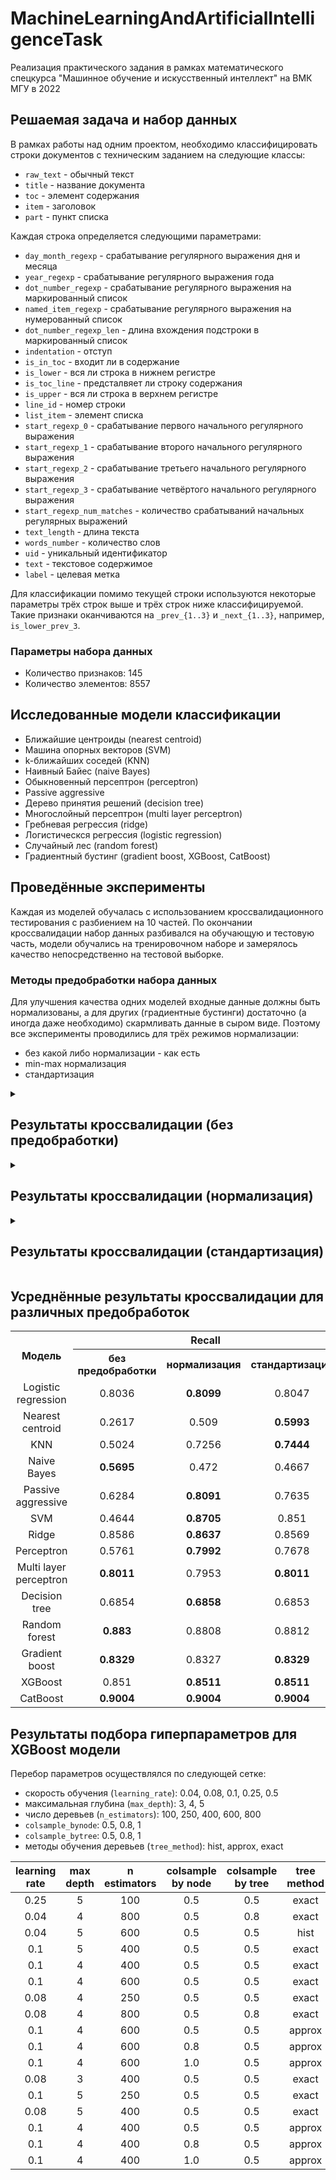# MachineLearningAndArtificialIntelligenceTask
Реализация практического задания в рамках математического спецкурса "Машинное обучение и искусственный интеллект" на ВМК МГУ в 2022

## Решаемая задача и набор данных
В рамках работы над одним проектом, необходимо классифицировать строки документов с техническим заданием на следующие классы:

* `raw_text` - обычный текст
* `title` - название документа
* `toc` - элемент содержания
* `item` - заголовок
* `part` - пункт списка

Каждая строка определяется следующими параметрами:

* `day_month_regexp` - срабатывание регулярного выражения дня и месяца
* `year_regexp` - срабатывание регулярного выражения года
* `dot_number_regexp` - срабатывание регулярного выражения на маркированный список
* `named_item_regexp` - срабатывание регулярного выражения на нумерованный список
* `dot_number_regexp_len` - длина вхождения подстроки в маркированный список
* `indentation` - отступ
* `is_in_toc` - входит ли в содержание
* `is_lower` - вся ли строка в нижнем регистре
* `is_toc_line` - предсталвяет ли строку содержания
* `is_upper` - вся ли строка в верхнем регистре
* `line_id` - номер строки
* `list_item` - элемент списка
* `start_regexp_0` - срабатывание первого начального регулярного выражения
* `start_regexp_1` - срабатывание второго начального регулярного выражения
* `start_regexp_2` - срабатывание третьего начального регулярного выражения
* `start_regexp_3` - срабатывание четвёртого начального регулярного выражения
* `start_regexp_num_matches` - количество срабатываний начальных регулярных выражений
* `text_length` - длина текста
* `words_number` - количество слов
* `uid` - уникальный идентификатор
* `text` - текстовое содержимое
* `label` - целевая метка

Для классификации помимо текущей строки используются некоторые параметры трёх строк выше и трёх строк ниже классифицируемой. Такие признаки оканчиваются на `_prev_{1..3}` и `_next_{1..3}`, например, `is_lower_prev_3`.

### Параметры набора данных

* Количество признаков: 145
* Количество элементов: 8557

## Исследованные модели классификации

* Ближайшие центроиды (nearest centroid)
* Машина опорных векторов (SVM)
* k-ближайших соседей (KNN)
* Наивный Байес (naive Bayes)
* Обыкновенный персептрон (perceptron)
* Passive aggressive
* Дерево принятия решений (decision tree)
* Многослойный персептрон (multi layer perceptron)
* Гребневая регрессия (ridge)
* Логистическся регрессия (logistic regression)
* Случайный лес (random forest)
* Градиентный бустинг (gradient boost, XGBoost, CatBoost)

## Проведённые эксперименты

Каждая из моделей обучалась с использованием кроссвалидационного тестирования с разбиением на 10 частей. По окончании кроссвалидации набор данных разбивался на обучающую и тестовую часть, модели обучались на тренировочном наборе и замерялось качество непосредственно на тестовой выборке.

### Методы предобработки набора данных
Для улучшения качества одних моделей входные данные должны быть нормализованы, а для других (градиентные бустинги) достаточно (а иногда даже необходимо) скармливать данные в сыром виде. Поэтому все эксперименты проводились для трёх режимов нормализации:

* без какой либо нормализации - как есть
* min-max нормализация
* стандартизация

<details>
    <summary><h2>Результаты кроссвалидации (без предобработки)</h2></summary>

### Logistic regression
| Разбиение  | в среднем |     1 / 10 |     2 / 10 |     3 / 10 |     4 / 10 |     5 / 10 |     6 / 10 |     7 / 10 |     8 / 10 |     9 / 10 |    10 / 10 |
|       :-:  |       :-: |        :-: |        :-: |        :-: |        :-: |        :-: |        :-: |        :-: |        :-: |        :-: |        :-: |
| Recall     |    0.8036 |     0.8316 |     0.7318 |     0.8252 |     0.8726 |     0.7960 |     0.6105 |     0.8804 |     0.8557 |     0.8215 |     0.8105 |
| Precision  |    0.8065 |     0.6848 |     0.8656 |     0.8980 |     0.8825 |     0.8094 |     0.6929 |     0.8031 |     0.7417 |     0.8435 |     0.8433 |
| f1         |    0.7847 |     0.7072 |     0.7507 |     0.8286 |     0.8742 |     0.7987 |     0.6324 |     0.8294 |     0.7783 |     0.8261 |     0.8211 |
| Accuracy   |    0.8818 |     0.7967 |     0.8575 |     0.9299 |     0.9077 |     0.8902 |     0.9848 |     0.8737 |     0.8632 |     0.8596 |     0.8550 |

### Nearest centroid
| Разбиение  | в среднем |     1 / 10 |     2 / 10 |     3 / 10 |     4 / 10 |     5 / 10 |     6 / 10 |     7 / 10 |     8 / 10 |     9 / 10 |    10 / 10 |
|       :-:  |       :-: |        :-: |        :-: |        :-: |        :-: |        :-: |        :-: |        :-: |        :-: |        :-: |        :-: |
| Recall     |    0.2617 |     0.4036 |     0.1838 |     0.2611 |     0.2483 |     0.1107 |     0.0000 |     0.3377 |     0.4108 |     0.3679 |     0.2927 |
| Precision  |    0.3527 |     0.4168 |     0.3112 |     0.5353 |     0.5000 |     0.1577 |     0.0000 |     0.4024 |     0.4085 |     0.3857 |     0.4089 |
| f1         |    0.2294 |     0.4014 |     0.1314 |     0.2767 |     0.2543 |     0.1290 |     0.0000 |     0.2605 |     0.3027 |     0.2533 |     0.2845 |
| Accuracy   |    0.2788 |     0.6893 |     0.1589 |     0.2336 |     0.2921 |     0.2079 |     0.0000 |     0.2772 |     0.3041 |     0.3111 |     0.3135 |

### KNN
| Разбиение  | в среднем |     1 / 10 |     2 / 10 |     3 / 10 |     4 / 10 |     5 / 10 |     6 / 10 |     7 / 10 |     8 / 10 |     9 / 10 |    10 / 10 |
|       :-:  |       :-: |        :-: |        :-: |        :-: |        :-: |        :-: |        :-: |        :-: |        :-: |        :-: |        :-: |
| Recall     |    0.5024 |     0.5907 |     0.4079 |     0.5604 |     0.5361 |     0.3747 |     0.4846 |     0.5238 |     0.4610 |     0.5233 |     0.5613 |
| Precision  |    0.4545 |     0.3652 |     0.3720 |     0.4780 |     0.4807 |     0.3395 |     0.4923 |     0.5014 |     0.4358 |     0.5316 |     0.5487 |
| f1         |    0.4533 |     0.4118 |     0.3852 |     0.4931 |     0.4940 |     0.3442 |     0.4880 |     0.4878 |     0.4097 |     0.4812 |     0.5377 |
| Accuracy   |    0.5801 |     0.5596 |     0.5724 |     0.4650 |     0.5082 |     0.7407 |     0.9311 |     0.4947 |     0.4807 |     0.4901 |     0.5591 |

### Naive Bayes
| Разбиение  | в среднем |     1 / 10 |     2 / 10 |     3 / 10 |     4 / 10 |     5 / 10 |     6 / 10 |     7 / 10 |     8 / 10 |     9 / 10 |    10 / 10 |
|       :-:  |       :-: |        :-: |        :-: |        :-: |        :-: |        :-: |        :-: |        :-: |        :-: |        :-: |        :-: |
| Recall     |    0.5695 |     0.7818 |     0.5838 |     0.6286 |     0.6781 |     0.3830 |     0.2296 |     0.6465 |     0.5510 |     0.6772 |     0.5349 |
| Precision  |    0.5977 |     0.7686 |     0.4877 |     0.7708 |     0.7439 |     0.4022 |     0.1581 |     0.6810 |     0.6088 |     0.7222 |     0.6333 |
| f1         |    0.5253 |     0.7692 |     0.4987 |     0.5974 |     0.6543 |     0.3478 |     0.0991 |     0.5810 |     0.5132 |     0.6619 |     0.5304 |
| Accuracy   |    0.5894 |     0.8026 |     0.6600 |     0.6297 |     0.6834 |     0.5970 |     0.1542 |     0.6211 |     0.5485 |     0.6468 |     0.5509 |

### Passive aggressive
| Разбиение  | в среднем |     1 / 10 |     2 / 10 |     3 / 10 |     4 / 10 |     5 / 10 |     6 / 10 |     7 / 10 |     8 / 10 |     9 / 10 |    10 / 10 |
|       :-:  |       :-: |        :-: |        :-: |        :-: |        :-: |        :-: |        :-: |        :-: |        :-: |        :-: |        :-: |
| Recall     |    0.6284 |     0.5617 |     0.4733 |     0.6209 |     0.7240 |     0.3647 |     0.7494 |     0.7400 |     0.6289 |     0.6375 |     0.7840 |
| Precision  |    0.5668 |     0.4208 |     0.5971 |     0.5967 |     0.6246 |     0.3216 |     0.4383 |     0.7245 |     0.6455 |     0.6375 |     0.6616 |
| f1         |    0.5423 |     0.4525 |     0.4910 |     0.4855 |     0.6214 |     0.2101 |     0.5227 |     0.7208 |     0.6152 |     0.6210 |     0.6831 |
| Accuracy   |    0.6855 |     0.6811 |     0.7150 |     0.5339 |     0.7196 |     0.3902 |     0.9790 |     0.7532 |     0.6409 |     0.7357 |     0.7064 |

### SVM
| Разбиение  | в среднем |     1 / 10 |     2 / 10 |     3 / 10 |     4 / 10 |     5 / 10 |     6 / 10 |     7 / 10 |     8 / 10 |     9 / 10 |    10 / 10 |
|       :-:  |       :-: |        :-: |        :-: |        :-: |        :-: |        :-: |        :-: |        :-: |        :-: |        :-: |        :-: |
| Recall     |    0.4644 |     0.2718 |     0.4593 |     0.2158 |     0.5123 |     0.7829 |     0.2418 |     0.4918 |     0.5742 |     0.4420 |     0.6520 |
| Precision  |    0.3018 |     0.2505 |     0.3438 |     0.1595 |     0.3137 |     0.5611 |     0.2491 |     0.2477 |     0.3474 |     0.2246 |     0.3205 |
| f1         |    0.2953 |     0.1929 |     0.3685 |     0.1556 |     0.3180 |     0.5654 |     0.2454 |     0.2325 |     0.3416 |     0.2029 |     0.3305 |
| Accuracy   |    0.5012 |     0.4428 |     0.6098 |     0.3107 |     0.4077 |     0.7465 |     0.9638 |     0.3778 |     0.4398 |     0.3029 |     0.4105 |

### Ridge
| Разбиение  | в среднем |     1 / 10 |     2 / 10 |     3 / 10 |     4 / 10 |     5 / 10 |     6 / 10 |     7 / 10 |     8 / 10 |     9 / 10 |    10 / 10 |
|       :-:  |       :-: |        :-: |        :-: |        :-: |        :-: |        :-: |        :-: |        :-: |        :-: |        :-: |        :-: |
| Recall     |    0.8586 |     0.8843 |     0.8494 |     0.8429 |     0.8500 |     0.9152 |     0.8520 |     0.8733 |     0.8378 |     0.8316 |     0.8498 |
| Precision  |    0.7492 |     0.6342 |     0.6987 |     0.9263 |     0.8017 |     0.6988 |     0.7500 |     0.7550 |     0.6750 |     0.7789 |     0.7731 |
| f1         |    0.7726 |     0.7096 |     0.7541 |     0.8725 |     0.8162 |     0.7318 |     0.7409 |     0.7795 |     0.7213 |     0.7989 |     0.8010 |
| Accuracy   |    0.8714 |     0.8259 |     0.8493 |     0.9042 |     0.8902 |     0.8902 |     0.9778 |     0.8374 |     0.8444 |     0.8468 |     0.8480 |

### Perceptron
| Разбиение  | в среднем |     1 / 10 |     2 / 10 |     3 / 10 |     4 / 10 |     5 / 10 |     6 / 10 |     7 / 10 |     8 / 10 |     9 / 10 |    10 / 10 |
|       :-:  |       :-: |        :-: |        :-: |        :-: |        :-: |        :-: |        :-: |        :-: |        :-: |        :-: |        :-: |
| Recall     |    0.5761 |     0.5348 |     0.3267 |     0.4637 |     0.4907 |     0.6961 |     0.6850 |     0.5773 |     0.7079 |     0.6698 |     0.6086 |
| Precision  |    0.5209 |     0.3692 |     0.3286 |     0.3392 |     0.5409 |     0.6358 |     0.8062 |     0.6128 |     0.4183 |     0.5704 |     0.5879 |
| f1         |    0.4833 |     0.3636 |     0.2369 |     0.3622 |     0.5031 |     0.6571 |     0.6114 |     0.5826 |     0.4129 |     0.5187 |     0.5843 |
| Accuracy   |    0.6314 |     0.6986 |     0.4136 |     0.5035 |     0.6600 |     0.7255 |     0.8423 |     0.6117 |     0.5696 |     0.6304 |     0.6585 |

### Multi layer perceptron
| Разбиение  | в среднем |     1 / 10 |     2 / 10 |     3 / 10 |     4 / 10 |     5 / 10 |     6 / 10 |     7 / 10 |     8 / 10 |     9 / 10 |    10 / 10 |
|       :-:  |       :-: |        :-: |        :-: |        :-: |        :-: |        :-: |        :-: |        :-: |        :-: |        :-: |        :-: |
| Recall     |    0.8011 |     0.8655 |     0.7608 |     0.8695 |     0.8142 |     0.7690 |     0.6994 |     0.8812 |     0.7854 |     0.7884 |     0.7777 |
| Precision  |    0.7848 |     0.6785 |     0.8582 |     0.8271 |     0.8309 |     0.7418 |     0.6953 |     0.8481 |     0.7304 |     0.8669 |     0.7708 |
| f1         |    0.7782 |     0.7385 |     0.7754 |     0.8252 |     0.8191 |     0.7537 |     0.6960 |     0.8593 |     0.7442 |     0.8113 |     0.7591 |
| Accuracy   |    0.8642 |     0.8329 |     0.8528 |     0.8563 |     0.8820 |     0.8493 |     0.9942 |     0.8795 |     0.8281 |     0.8842 |     0.7825 |

### Decision tree
| Разбиение  | в среднем |     1 / 10 |     2 / 10 |     3 / 10 |     4 / 10 |     5 / 10 |     6 / 10 |     7 / 10 |     8 / 10 |     9 / 10 |    10 / 10 |
|       :-:  |       :-: |        :-: |        :-: |        :-: |        :-: |        :-: |        :-: |        :-: |        :-: |        :-: |        :-: |
| Recall     |    0.6854 |     0.8057 |     0.4701 |     0.7559 |     0.7747 |     0.4614 |     0.4834 |     0.8321 |     0.7394 |     0.7724 |     0.7592 |
| Precision  |    0.7130 |     0.7438 |     0.6307 |     0.8575 |     0.8703 |     0.4381 |     0.5103 |     0.7972 |     0.6595 |     0.8520 |     0.7705 |
| f1         |    0.6843 |     0.7505 |     0.4830 |     0.7992 |     0.8132 |     0.4474 |     0.4920 |     0.8095 |     0.6842 |     0.8009 |     0.7633 |
| Accuracy   |    0.8362 |     0.8037 |     0.6811 |     0.8703 |     0.8692 |     0.8843 |     0.9778 |     0.8491 |     0.7778 |     0.8491 |     0.8000 |

### Random forest
| Разбиение  | в среднем |     1 / 10 |     2 / 10 |     3 / 10 |     4 / 10 |     5 / 10 |     6 / 10 |     7 / 10 |     8 / 10 |     9 / 10 |    10 / 10 |
|       :-:  |       :-: |        :-: |        :-: |        :-: |        :-: |        :-: |        :-: |        :-: |        :-: |        :-: |        :-: |
| Recall     |    0.8830 |     0.8454 |     0.8585 |     0.9595 |     0.9472 |     0.6935 |     0.9992 |     0.9081 |     0.9225 |     0.8507 |     0.8451 |
| Precision  |    0.8067 |     0.5745 |     0.8884 |     0.9500 |     0.8840 |     0.5764 |     0.9454 |     0.8371 |     0.7261 |     0.8948 |     0.7898 |
| f1         |    0.8250 |     0.6191 |     0.8664 |     0.9544 |     0.9094 |     0.6093 |     0.9710 |     0.8646 |     0.7792 |     0.8639 |     0.8123 |
| Accuracy   |    0.9018 |     0.8002 |     0.8820 |     0.9650 |     0.9322 |     0.9100 |     0.9977 |     0.8959 |     0.8830 |     0.8982 |     0.8538 |

### Gradient boost
| Разбиение  | в среднем |     1 / 10 |     2 / 10 |     3 / 10 |     4 / 10 |     5 / 10 |     6 / 10 |     7 / 10 |     8 / 10 |     9 / 10 |    10 / 10 |
|       :-:  |       :-: |        :-: |        :-: |        :-: |        :-: |        :-: |        :-: |        :-: |        :-: |        :-: |        :-: |
| Recall     |    0.8329 |     0.8966 |     0.5546 |     0.9365 |     0.9078 |     0.7017 |     0.7494 |     0.9247 |     0.8797 |     0.8897 |     0.8885 |
| Precision  |    0.7921 |     0.8046 |     0.6795 |     0.9146 |     0.9085 |     0.5733 |     0.7079 |     0.8488 |     0.7453 |     0.9142 |     0.8243 |
| f1         |    0.7967 |     0.8378 |     0.5498 |     0.9227 |     0.9058 |     0.6071 |     0.7276 |     0.8787 |     0.7891 |     0.8981 |     0.8504 |
| Accuracy   |    0.9051 |     0.8680 |     0.8201 |     0.9544 |     0.9276 |     0.9112 |     0.9930 |     0.9099 |     0.8655 |     0.9170 |     0.8842 |

### XGBoost
| Разбиение  | в среднем |     1 / 10 |     2 / 10 |     3 / 10 |     4 / 10 |     5 / 10 |     6 / 10 |     7 / 10 |     8 / 10 |     9 / 10 |    10 / 10 |
|       :-:  |       :-: |        :-: |        :-: |        :-: |        :-: |        :-: |        :-: |        :-: |        :-: |        :-: |        :-: |
| Recall     |    0.8510 |     0.8860 |     0.5871 |     0.8953 |     0.9227 |     0.6929 |     0.9622 |     0.9202 |     0.9033 |     0.8866 |     0.8535 |
| Precision  |    0.8242 |     0.7796 |     0.7159 |     0.9084 |     0.9425 |     0.5772 |     0.9450 |     0.8560 |     0.7561 |     0.9182 |     0.8428 |
| f1         |    0.8248 |     0.8233 |     0.6010 |     0.9003 |     0.9313 |     0.6096 |     0.9534 |     0.8800 |     0.8033 |     0.8990 |     0.8469 |
| Accuracy   |    0.9119 |     0.8692 |     0.8657 |     0.9439 |     0.9276 |     0.9112 |     0.9965 |     0.9123 |     0.8678 |     0.9427 |     0.8819 |

### CatBoost
| Разбиение  | в среднем |     1 / 10 |     2 / 10 |     3 / 10 |     4 / 10 |     5 / 10 |     6 / 10 |     7 / 10 |     8 / 10 |     9 / 10 |    10 / 10 |
|       :-:  |       :-: |        :-: |        :-: |        :-: |        :-: |        :-: |        :-: |        :-: |        :-: |        :-: |        :-: |
| Recall     |    0.9004 |     0.9225 |     0.7452 |     0.9247 |     0.9302 |     0.9496 |     0.9622 |     0.9249 |     0.9245 |     0.8747 |     0.8457 |
| Precision  |    0.8630 |     0.7939 |     0.8815 |     0.9147 |     0.9369 |     0.7661 |     0.9450 |     0.8560 |     0.7866 |     0.9354 |     0.8141 |
| f1         |    0.8680 |     0.8456 |     0.7778 |     0.9182 |     0.9327 |     0.8127 |     0.9534 |     0.8814 |     0.8329 |     0.8970 |     0.8282 |
| Accuracy   |    0.9139 |     0.8855 |     0.8633 |     0.9498 |     0.9334 |     0.9136 |     0.9965 |     0.9088 |     0.8901 |     0.9298 |     0.8678 |

</details>


<details>
    <summary><h2>Результаты кроссвалидации (нормализация)</h2></summary>

### Logistic regression
| Разбиение  | в среднем |     1 / 10 |     2 / 10 |     3 / 10 |     4 / 10 |     5 / 10 |     6 / 10 |     7 / 10 |     8 / 10 |     9 / 10 |    10 / 10 |
|       :-:  |       :-: |        :-: |        :-: |        :-: |        :-: |        :-: |        :-: |        :-: |        :-: |        :-: |        :-: |
| Recall     |    0.8099 |     0.9174 |     0.6571 |     0.8089 |     0.8837 |     0.7940 |     0.6164 |     0.8994 |     0.8464 |     0.8525 |     0.8228 |
| Precision  |    0.7600 |     0.6576 |     0.6064 |     0.9146 |     0.8699 |     0.7296 |     0.6026 |     0.8137 |     0.7518 |     0.8873 |     0.7664 |
| f1         |    0.7647 |     0.7148 |     0.6249 |     0.8357 |     0.8741 |     0.7500 |     0.5751 |     0.8408 |     0.7787 |     0.8646 |     0.7884 |
| Accuracy   |    0.8883 |     0.8668 |     0.8341 |     0.9194 |     0.9054 |     0.8914 |     0.9836 |     0.8854 |     0.8643 |     0.8936 |     0.8386 |

### Nearest centroid
| Разбиение  | в среднем |     1 / 10 |     2 / 10 |     3 / 10 |     4 / 10 |     5 / 10 |     6 / 10 |     7 / 10 |     8 / 10 |     9 / 10 |    10 / 10 |
|       :-:  |       :-: |        :-: |        :-: |        :-: |        :-: |        :-: |        :-: |        :-: |        :-: |        :-: |        :-: |
| Recall     |    0.5090 |     0.4742 |     0.4796 |     0.4970 |     0.5212 |     0.4033 |     0.4620 |     0.5890 |     0.4803 |     0.5603 |     0.6234 |
| Precision  |    0.5279 |     0.3193 |     0.5433 |     0.5910 |     0.7007 |     0.3591 |     0.2272 |     0.6610 |     0.5508 |     0.6564 |     0.6704 |
| f1         |    0.4700 |     0.2829 |     0.4689 |     0.4980 |     0.5343 |     0.3751 |     0.2860 |     0.5988 |     0.4771 |     0.5601 |     0.6186 |
| Accuracy   |    0.6571 |     0.6157 |     0.6928 |     0.6484 |     0.6414 |     0.7523 |     0.7371 |     0.6515 |     0.5544 |     0.6480 |     0.6292 |

### KNN
| Разбиение  | в среднем |     1 / 10 |     2 / 10 |     3 / 10 |     4 / 10 |     5 / 10 |     6 / 10 |     7 / 10 |     8 / 10 |     9 / 10 |    10 / 10 |
|       :-:  |       :-: |        :-: |        :-: |        :-: |        :-: |        :-: |        :-: |        :-: |        :-: |        :-: |        :-: |
| Recall     |    0.7256 |     0.5945 |     0.6370 |     0.8521 |     0.8063 |     0.8035 |     0.4616 |     0.8288 |     0.7667 |     0.7760 |     0.7293 |
| Precision  |    0.6351 |     0.4627 |     0.4996 |     0.8481 |     0.8122 |     0.6948 |     0.4830 |     0.6627 |     0.5757 |     0.6786 |     0.6340 |
| f1         |    0.6514 |     0.4927 |     0.5449 |     0.8455 |     0.8059 |     0.7210 |     0.4356 |     0.6952 |     0.6106 |     0.7130 |     0.6498 |
| Accuracy   |    0.8257 |     0.7500 |     0.8072 |     0.8680 |     0.8879 |     0.8703 |     0.9685 |     0.7883 |     0.7743 |     0.7813 |     0.7614 |

### Naive Bayes
| Разбиение  | в среднем |     1 / 10 |     2 / 10 |     3 / 10 |     4 / 10 |     5 / 10 |     6 / 10 |     7 / 10 |     8 / 10 |     9 / 10 |    10 / 10 |
|       :-:  |       :-: |        :-: |        :-: |        :-: |        :-: |        :-: |        :-: |        :-: |        :-: |        :-: |        :-: |
| Recall     |    0.4720 |     0.6667 |     0.4906 |     0.4149 |     0.5855 |     0.3859 |     0.2096 |     0.3938 |     0.4904 |     0.6349 |     0.4477 |
| Precision  |    0.5140 |     0.6307 |     0.3945 |     0.6914 |     0.6787 |     0.3489 |     0.0706 |     0.6145 |     0.5544 |     0.5720 |     0.5847 |
| f1         |    0.3909 |     0.5021 |     0.3221 |     0.4546 |     0.5231 |     0.2442 |     0.0265 |     0.4585 |     0.4324 |     0.4725 |     0.4728 |
| Accuracy   |    0.4135 |     0.3189 |     0.3271 |     0.4848 |     0.5654 |     0.4591 |     0.0292 |     0.5357 |     0.4655 |     0.4491 |     0.5006 |

### Passive aggressive
| Разбиение  | в среднем |     1 / 10 |     2 / 10 |     3 / 10 |     4 / 10 |     5 / 10 |     6 / 10 |     7 / 10 |     8 / 10 |     9 / 10 |    10 / 10 |
|       :-:  |       :-: |        :-: |        :-: |        :-: |        :-: |        :-: |        :-: |        :-: |        :-: |        :-: |        :-: |
| Recall     |    0.8091 |     0.8197 |     0.8519 |     0.7782 |     0.8454 |     0.8847 |     0.6050 |     0.8966 |     0.7559 |     0.8584 |     0.7953 |
| Precision  |    0.7897 |     0.6448 |     0.8607 |     0.9234 |     0.8853 |     0.8024 |     0.6893 |     0.7854 |     0.6653 |     0.8795 |     0.7608 |
| f1         |    0.7791 |     0.6787 |     0.8486 |     0.8138 |     0.8615 |     0.8330 |     0.6255 |     0.8148 |     0.6798 |     0.8605 |     0.7746 |
| Accuracy   |    0.8565 |     0.7780 |     0.8586 |     0.8843 |     0.8703 |     0.9077 |     0.9708 |     0.8702 |     0.7579 |     0.8725 |     0.7942 |

### SVM
| Разбиение  | в среднем |     1 / 10 |     2 / 10 |     3 / 10 |     4 / 10 |     5 / 10 |     6 / 10 |     7 / 10 |     8 / 10 |     9 / 10 |    10 / 10 |
|       :-:  |       :-: |        :-: |        :-: |        :-: |        :-: |        :-: |        :-: |        :-: |        :-: |        :-: |        :-: |
| Recall     |    0.8705 |     0.9303 |     0.8548 |     0.9030 |     0.8705 |     0.8820 |     0.7762 |     0.9010 |     0.8709 |     0.8779 |     0.8382 |
| Precision  |    0.7949 |     0.7258 |     0.7363 |     0.9188 |     0.8728 |     0.7284 |     0.7325 |     0.8173 |     0.7498 |     0.8927 |     0.7749 |
| f1         |    0.8085 |     0.7986 |     0.7833 |     0.9099 |     0.8689 |     0.7629 |     0.6529 |     0.8454 |     0.7821 |     0.8828 |     0.7979 |
| Accuracy   |    0.8968 |     0.8727 |     0.8598 |     0.9369 |     0.9065 |     0.9030 |     0.9766 |     0.8854 |     0.8713 |     0.9088 |     0.8468 |

### Ridge
| Разбиение  | в среднем |     1 / 10 |     2 / 10 |     3 / 10 |     4 / 10 |     5 / 10 |     6 / 10 |     7 / 10 |     8 / 10 |     9 / 10 |    10 / 10 |
|       :-:  |       :-: |        :-: |        :-: |        :-: |        :-: |        :-: |        :-: |        :-: |        :-: |        :-: |        :-: |
| Recall     |    0.8637 |     0.9205 |     0.8898 |     0.8567 |     0.8409 |     0.9203 |     0.8531 |     0.8705 |     0.8290 |     0.8291 |     0.8274 |
| Precision  |    0.7520 |     0.6339 |     0.6904 |     0.9309 |     0.8180 |     0.7123 |     0.8027 |     0.7462 |     0.6657 |     0.7757 |     0.7442 |
| f1         |    0.7770 |     0.7162 |     0.7577 |     0.8840 |     0.8217 |     0.7491 |     0.7919 |     0.7695 |     0.7122 |     0.7959 |     0.7721 |
| Accuracy   |    0.8698 |     0.8271 |     0.8446 |     0.9054 |     0.8925 |     0.8949 |     0.9813 |     0.8316 |     0.8409 |     0.8444 |     0.8351 |

### Perceptron
| Разбиение  | в среднем |     1 / 10 |     2 / 10 |     3 / 10 |     4 / 10 |     5 / 10 |     6 / 10 |     7 / 10 |     8 / 10 |     9 / 10 |    10 / 10 |
|       :-:  |       :-: |        :-: |        :-: |        :-: |        :-: |        :-: |        :-: |        :-: |        :-: |        :-: |        :-: |
| Recall     |    0.7992 |     0.8482 |     0.8328 |     0.7819 |     0.8511 |     0.8428 |     0.4925 |     0.8924 |     0.7477 |     0.8585 |     0.8438 |
| Precision  |    0.7845 |     0.6452 |     0.8107 |     0.9321 |     0.9057 |     0.7056 |     0.6254 |     0.7729 |     0.7567 |     0.8796 |     0.8110 |
| f1         |    0.7613 |     0.6657 |     0.8158 |     0.8128 |     0.8698 |     0.7338 |     0.4975 |     0.8032 |     0.7398 |     0.8539 |     0.8205 |
| Accuracy   |    0.8676 |     0.8271 |     0.8551 |     0.8972 |     0.8820 |     0.8925 |     0.9159 |     0.8620 |     0.8222 |     0.8678 |     0.8538 |

### Multi layer perceptron
| Разбиение  | в среднем |     1 / 10 |     2 / 10 |     3 / 10 |     4 / 10 |     5 / 10 |     6 / 10 |     7 / 10 |     8 / 10 |     9 / 10 |    10 / 10 |
|       :-:  |       :-: |        :-: |        :-: |        :-: |        :-: |        :-: |        :-: |        :-: |        :-: |        :-: |        :-: |
| Recall     |    0.7953 |     0.8929 |     0.8630 |     0.8555 |     0.8437 |     0.6725 |     0.4814 |     0.8829 |     0.8101 |     0.8284 |     0.8228 |
| Precision  |    0.7860 |     0.7833 |     0.8771 |     0.8744 |     0.9108 |     0.5663 |     0.5213 |     0.8612 |     0.7571 |     0.8973 |     0.8116 |
| f1         |    0.7796 |     0.8162 |     0.8658 |     0.8517 |     0.8740 |     0.5956 |     0.4913 |     0.8701 |     0.7638 |     0.8526 |     0.8152 |
| Accuracy   |    0.8913 |     0.8762 |     0.8692 |     0.9182 |     0.9159 |     0.9054 |     0.9743 |     0.8854 |     0.8316 |     0.8947 |     0.8421 |

### Decision tree
| Разбиение  | в среднем |     1 / 10 |     2 / 10 |     3 / 10 |     4 / 10 |     5 / 10 |     6 / 10 |     7 / 10 |     8 / 10 |     9 / 10 |    10 / 10 |
|       :-:  |       :-: |        :-: |        :-: |        :-: |        :-: |        :-: |        :-: |        :-: |        :-: |        :-: |        :-: |
| Recall     |    0.6858 |     0.8057 |     0.4696 |     0.7577 |     0.7803 |     0.4627 |     0.4834 |     0.8321 |     0.7394 |     0.7678 |     0.7592 |
| Precision  |    0.7124 |     0.7438 |     0.6296 |     0.8583 |     0.8703 |     0.4390 |     0.5103 |     0.7972 |     0.6595 |     0.8450 |     0.7705 |
| f1         |    0.6843 |     0.7505 |     0.4819 |     0.8007 |     0.8173 |     0.4484 |     0.4920 |     0.8095 |     0.6842 |     0.7957 |     0.7633 |
| Accuracy   |    0.8361 |     0.8037 |     0.6787 |     0.8727 |     0.8692 |     0.8867 |     0.9778 |     0.8491 |     0.7778 |     0.8456 |     0.8000 |

### Random forest
| Разбиение  | в среднем |     1 / 10 |     2 / 10 |     3 / 10 |     4 / 10 |     5 / 10 |     6 / 10 |     7 / 10 |     8 / 10 |     9 / 10 |    10 / 10 |
|       :-:  |       :-: |        :-: |        :-: |        :-: |        :-: |        :-: |        :-: |        :-: |        :-: |        :-: |        :-: |
| Recall     |    0.8808 |     0.8450 |     0.8585 |     0.9413 |     0.9472 |     0.6923 |     0.9992 |     0.9081 |     0.9225 |     0.8507 |     0.8430 |
| Precision  |    0.8043 |     0.5746 |     0.8884 |     0.9367 |     0.8840 |     0.5721 |     0.9454 |     0.8371 |     0.7261 |     0.8934 |     0.7851 |
| f1         |    0.8224 |     0.6191 |     0.8664 |     0.9380 |     0.9094 |     0.6047 |     0.9710 |     0.8646 |     0.7792 |     0.8636 |     0.8083 |
| Accuracy   |    0.9015 |     0.8002 |     0.8820 |     0.9638 |     0.9322 |     0.9089 |     0.9977 |     0.8959 |     0.8830 |     0.8982 |     0.8526 |

### Gradient boost
| Разбиение  | в среднем |     1 / 10 |     2 / 10 |     3 / 10 |     4 / 10 |     5 / 10 |     6 / 10 |     7 / 10 |     8 / 10 |     9 / 10 |    10 / 10 |
|       :-:  |       :-: |        :-: |        :-: |        :-: |        :-: |        :-: |        :-: |        :-: |        :-: |        :-: |        :-: |
| Recall     |    0.8327 |     0.8966 |     0.5546 |     0.9365 |     0.9078 |     0.7017 |     0.7494 |     0.9247 |     0.8797 |     0.8871 |     0.8885 |
| Precision  |    0.7917 |     0.8046 |     0.6795 |     0.9146 |     0.9085 |     0.5733 |     0.7079 |     0.8488 |     0.7453 |     0.9105 |     0.8243 |
| f1         |    0.7964 |     0.8378 |     0.5498 |     0.9227 |     0.9058 |     0.6071 |     0.7276 |     0.8787 |     0.7891 |     0.8949 |     0.8504 |
| Accuracy   |    0.9046 |     0.8680 |     0.8201 |     0.9544 |     0.9276 |     0.9112 |     0.9930 |     0.9099 |     0.8655 |     0.9123 |     0.8842 |

### XGBoost
| Разбиение  | в среднем |     1 / 10 |     2 / 10 |     3 / 10 |     4 / 10 |     5 / 10 |     6 / 10 |     7 / 10 |     8 / 10 |     9 / 10 |    10 / 10 |
|       :-:  |       :-: |        :-: |        :-: |        :-: |        :-: |        :-: |        :-: |        :-: |        :-: |        :-: |        :-: |
| Recall     |    0.8511 |     0.8877 |     0.5871 |     0.8953 |     0.9227 |     0.6929 |     0.9622 |     0.9202 |     0.9033 |     0.8866 |     0.8535 |
| Precision  |    0.8243 |     0.7813 |     0.7159 |     0.9084 |     0.9425 |     0.5772 |     0.9450 |     0.8560 |     0.7561 |     0.9182 |     0.8428 |
| f1         |    0.8250 |     0.8253 |     0.6010 |     0.9003 |     0.9313 |     0.6096 |     0.9534 |     0.8800 |     0.8033 |     0.8990 |     0.8469 |
| Accuracy   |    0.9120 |     0.8703 |     0.8657 |     0.9439 |     0.9276 |     0.9112 |     0.9965 |     0.9123 |     0.8678 |     0.9427 |     0.8819 |

### CatBoost
| Разбиение  | в среднем |     1 / 10 |     2 / 10 |     3 / 10 |     4 / 10 |     5 / 10 |     6 / 10 |     7 / 10 |     8 / 10 |     9 / 10 |    10 / 10 |
|       :-:  |       :-: |        :-: |        :-: |        :-: |        :-: |        :-: |        :-: |        :-: |        :-: |        :-: |        :-: |
| Recall     |    0.9004 |     0.9225 |     0.7452 |     0.9247 |     0.9302 |     0.9496 |     0.9622 |     0.9249 |     0.9245 |     0.8747 |     0.8457 |
| Precision  |    0.8630 |     0.7939 |     0.8815 |     0.9147 |     0.9369 |     0.7661 |     0.9450 |     0.8560 |     0.7866 |     0.9354 |     0.8141 |
| f1         |    0.8680 |     0.8456 |     0.7778 |     0.9182 |     0.9327 |     0.8127 |     0.9534 |     0.8814 |     0.8329 |     0.8970 |     0.8282 |
| Accuracy   |    0.9139 |     0.8855 |     0.8633 |     0.9498 |     0.9334 |     0.9136 |     0.9965 |     0.9088 |     0.8901 |     0.9298 |     0.8678 |

</details>


<details>
    <summary><h2>Результаты кроссвалидации (стандартизация)</h2></summary>

### Logistic regression
| Разбиение  | в среднем |     1 / 10 |     2 / 10 |     3 / 10 |     4 / 10 |     5 / 10 |     6 / 10 |     7 / 10 |     8 / 10 |     9 / 10 |    10 / 10 |
|       :-:  |       :-: |        :-: |        :-: |        :-: |        :-: |        :-: |        :-: |        :-: |        :-: |        :-: |        :-: |
| Recall     |    0.8047 |     0.8865 |     0.6886 |     0.8127 |     0.8674 |     0.8448 |     0.5744 |     0.9187 |     0.8298 |     0.8230 |     0.8007 |
| Precision  |    0.7880 |     0.6732 |     0.6889 |     0.9396 |     0.9094 |     0.7525 |     0.6274 |     0.8654 |     0.7544 |     0.9069 |     0.7626 |
| f1         |    0.7810 |     0.7355 |     0.6845 |     0.8461 |     0.8869 |     0.7815 |     0.5848 |     0.8859 |     0.7759 |     0.8500 |     0.7787 |
| Accuracy   |    0.8930 |     0.8563 |     0.8621 |     0.9241 |     0.9206 |     0.9019 |     0.9801 |     0.9041 |     0.8538 |     0.9099 |     0.8175 |

### Nearest centroid
| Разбиение  | в среднем |     1 / 10 |     2 / 10 |     3 / 10 |     4 / 10 |     5 / 10 |     6 / 10 |     7 / 10 |     8 / 10 |     9 / 10 |    10 / 10 |
|       :-:  |       :-: |        :-: |        :-: |        :-: |        :-: |        :-: |        :-: |        :-: |        :-: |        :-: |        :-: |
| Recall     |    0.5993 |     0.7743 |     0.4764 |     0.6343 |     0.6694 |     0.6142 |     0.3243 |     0.6858 |     0.5246 |     0.6146 |     0.6748 |
| Precision  |    0.6368 |     0.5265 |     0.5397 |     0.7988 |     0.8078 |     0.6410 |     0.3333 |     0.7056 |     0.5889 |     0.7333 |     0.6925 |
| f1         |    0.5783 |     0.4959 |     0.4745 |     0.6388 |     0.7131 |     0.6229 |     0.3288 |     0.6881 |     0.5373 |     0.6171 |     0.6663 |
| Accuracy   |    0.7225 |     0.7336 |     0.6916 |     0.6846 |     0.7465 |     0.7336 |     0.9673 |     0.7041 |     0.6105 |     0.6819 |     0.6713 |

### KNN
| Разбиение  | в среднем |     1 / 10 |     2 / 10 |     3 / 10 |     4 / 10 |     5 / 10 |     6 / 10 |     7 / 10 |     8 / 10 |     9 / 10 |    10 / 10 |
|       :-:  |       :-: |        :-: |        :-: |        :-: |        :-: |        :-: |        :-: |        :-: |        :-: |        :-: |        :-: |
| Recall     |    0.7444 |     0.7899 |     0.6139 |     0.6997 |     0.7902 |     0.8362 |     0.7170 |     0.8014 |     0.6891 |     0.7733 |     0.7337 |
| Precision  |    0.6866 |     0.6812 |     0.5275 |     0.8462 |     0.7877 |     0.6892 |     0.6584 |     0.6848 |     0.5623 |     0.7537 |     0.6751 |
| f1         |    0.6924 |     0.7152 |     0.5613 |     0.7179 |     0.7768 |     0.7187 |     0.6629 |     0.7241 |     0.5944 |     0.7606 |     0.6921 |
| Accuracy   |    0.8113 |     0.7967 |     0.7921 |     0.8236 |     0.8411 |     0.8692 |     0.9743 |     0.7520 |     0.7216 |     0.7988 |     0.7439 |

### Naive Bayes
| Разбиение  | в среднем |     1 / 10 |     2 / 10 |     3 / 10 |     4 / 10 |     5 / 10 |     6 / 10 |     7 / 10 |     8 / 10 |     9 / 10 |    10 / 10 |
|       :-:  |       :-: |        :-: |        :-: |        :-: |        :-: |        :-: |        :-: |        :-: |        :-: |        :-: |        :-: |
| Recall     |    0.4667 |     0.6566 |     0.4712 |     0.4133 |     0.5837 |     0.3711 |     0.2094 |     0.3866 |     0.4824 |     0.6464 |     0.4461 |
| Precision  |    0.5069 |     0.6213 |     0.3833 |     0.6864 |     0.6816 |     0.3423 |     0.0703 |     0.6008 |     0.5448 |     0.5561 |     0.5819 |
| f1         |    0.3863 |     0.4956 |     0.3211 |     0.4515 |     0.5215 |     0.2334 |     0.0258 |     0.4455 |     0.4266 |     0.4690 |     0.4733 |
| Accuracy   |    0.4075 |     0.3131 |     0.3259 |     0.4825 |     0.5666 |     0.4428 |     0.0280 |     0.5228 |     0.4596 |     0.4374 |     0.4959 |

### Passive aggressive
| Разбиение  | в среднем |     1 / 10 |     2 / 10 |     3 / 10 |     4 / 10 |     5 / 10 |     6 / 10 |     7 / 10 |     8 / 10 |     9 / 10 |    10 / 10 |
|       :-:  |       :-: |        :-: |        :-: |        :-: |        :-: |        :-: |        :-: |        :-: |        :-: |        :-: |        :-: |
| Recall     |    0.7635 |     0.8064 |     0.6500 |     0.8176 |     0.8404 |     0.8115 |     0.5243 |     0.8209 |     0.7827 |     0.8013 |     0.7798 |
| Precision  |    0.7390 |     0.6711 |     0.6693 |     0.9260 |     0.8913 |     0.7189 |     0.4811 |     0.7614 |     0.6653 |     0.8486 |     0.7566 |
| f1         |    0.7405 |     0.7160 |     0.6542 |     0.8585 |     0.8639 |     0.7442 |     0.5012 |     0.7815 |     0.7001 |     0.8203 |     0.7649 |
| Accuracy   |    0.8621 |     0.8236 |     0.8470 |     0.9206 |     0.9054 |     0.8902 |     0.9790 |     0.8175 |     0.7906 |     0.8386 |     0.8082 |

### SVM
| Разбиение  | в среднем |     1 / 10 |     2 / 10 |     3 / 10 |     4 / 10 |     5 / 10 |     6 / 10 |     7 / 10 |     8 / 10 |     9 / 10 |    10 / 10 |
|       :-:  |       :-: |        :-: |        :-: |        :-: |        :-: |        :-: |        :-: |        :-: |        :-: |        :-: |        :-: |
| Recall     |    0.8510 |     0.9188 |     0.8862 |     0.8687 |     0.8682 |     0.9142 |     0.6167 |     0.8801 |     0.8815 |     0.8497 |     0.8261 |
| Precision  |    0.7718 |     0.7572 |     0.8786 |     0.9036 |     0.8391 |     0.7360 |     0.6283 |     0.7308 |     0.6849 |     0.8779 |     0.6816 |
| f1         |    0.7889 |     0.8203 |     0.8777 |     0.8752 |     0.8471 |     0.7752 |     0.5960 |     0.7779 |     0.7393 |     0.8584 |     0.7213 |
| Accuracy   |    0.8826 |     0.8703 |     0.8808 |     0.9416 |     0.8855 |     0.9065 |     0.9836 |     0.8456 |     0.8433 |     0.8807 |     0.7883 |

### Ridge
| Разбиение  | в среднем |     1 / 10 |     2 / 10 |     3 / 10 |     4 / 10 |     5 / 10 |     6 / 10 |     7 / 10 |     8 / 10 |     9 / 10 |    10 / 10 |
|       :-:  |       :-: |        :-: |        :-: |        :-: |        :-: |        :-: |        :-: |        :-: |        :-: |        :-: |        :-: |
| Recall     |    0.8569 |     0.8843 |     0.8494 |     0.8429 |     0.8500 |     0.9152 |     0.8523 |     0.8728 |     0.8341 |     0.8316 |     0.8366 |
| Precision  |    0.7486 |     0.6342 |     0.6987 |     0.9263 |     0.8017 |     0.6988 |     0.7676 |     0.7513 |     0.6712 |     0.7789 |     0.7574 |
| f1         |    0.7721 |     0.7096 |     0.7541 |     0.8725 |     0.8162 |     0.7318 |     0.7591 |     0.7759 |     0.7178 |     0.7989 |     0.7852 |
| Accuracy   |    0.8707 |     0.8259 |     0.8493 |     0.9042 |     0.8902 |     0.8902 |     0.9790 |     0.8363 |     0.8433 |     0.8468 |     0.8421 |

### Perceptron
| Разбиение  | в среднем |     1 / 10 |     2 / 10 |     3 / 10 |     4 / 10 |     5 / 10 |     6 / 10 |     7 / 10 |     8 / 10 |     9 / 10 |    10 / 10 |
|       :-:  |       :-: |        :-: |        :-: |        :-: |        :-: |        :-: |        :-: |        :-: |        :-: |        :-: |        :-: |
| Recall     |    0.7678 |     0.7558 |     0.7060 |     0.8057 |     0.8116 |     0.8619 |     0.4605 |     0.9034 |     0.7361 |     0.8487 |     0.7878 |
| Precision  |    0.7718 |     0.7170 |     0.6565 |     0.9298 |     0.8491 |     0.7434 |     0.6282 |     0.8424 |     0.7226 |     0.9134 |     0.7159 |
| f1         |    0.7539 |     0.7165 |     0.6769 |     0.8358 |     0.8292 |     0.7762 |     0.5121 |     0.8634 |     0.7205 |     0.8731 |     0.7350 |
| Accuracy   |    0.8696 |     0.7956 |     0.8657 |     0.9159 |     0.8902 |     0.9030 |     0.9404 |     0.8947 |     0.8082 |     0.9076 |     0.7743 |

### Multi layer perceptron
| Разбиение  | в среднем |     1 / 10 |     2 / 10 |     3 / 10 |     4 / 10 |     5 / 10 |     6 / 10 |     7 / 10 |     8 / 10 |     9 / 10 |    10 / 10 |
|       :-:  |       :-: |        :-: |        :-: |        :-: |        :-: |        :-: |        :-: |        :-: |        :-: |        :-: |        :-: |
| Recall     |    0.8011 |     0.8458 |     0.5958 |     0.8061 |     0.8816 |     0.8822 |     0.6006 |     0.8855 |     0.8302 |     0.8769 |     0.8064 |
| Precision  |    0.8003 |     0.7680 |     0.7010 |     0.8904 |     0.8798 |     0.7647 |     0.6645 |     0.8606 |     0.7517 |     0.9264 |     0.7959 |
| f1         |    0.7881 |     0.7989 |     0.6233 |     0.8210 |     0.8797 |     0.7999 |     0.6237 |     0.8685 |     0.7672 |     0.8981 |     0.8006 |
| Accuracy   |    0.8909 |     0.8797 |     0.8470 |     0.9054 |     0.9171 |     0.9112 |     0.9743 |     0.8819 |     0.8480 |     0.9181 |     0.8269 |

### Decision tree
| Разбиение  | в среднем |     1 / 10 |     2 / 10 |     3 / 10 |     4 / 10 |     5 / 10 |     6 / 10 |     7 / 10 |     8 / 10 |     9 / 10 |    10 / 10 |
|       :-:  |       :-: |        :-: |        :-: |        :-: |        :-: |        :-: |        :-: |        :-: |        :-: |        :-: |        :-: |
| Recall     |    0.6853 |     0.8057 |     0.4683 |     0.7559 |     0.7783 |     0.4627 |     0.4834 |     0.8313 |     0.7384 |     0.7693 |     0.7592 |
| Precision  |    0.7127 |     0.7438 |     0.6296 |     0.8575 |     0.8731 |     0.4390 |     0.5103 |     0.7972 |     0.6589 |     0.8473 |     0.7705 |
| f1         |    0.6840 |     0.7505 |     0.4803 |     0.7992 |     0.8163 |     0.4484 |     0.4920 |     0.8089 |     0.6833 |     0.7975 |     0.7633 |
| Accuracy   |    0.8360 |     0.8037 |     0.6787 |     0.8703 |     0.8703 |     0.8867 |     0.9778 |     0.8491 |     0.7766 |     0.8468 |     0.8000 |

### Random forest
| Разбиение  | в среднем |     1 / 10 |     2 / 10 |     3 / 10 |     4 / 10 |     5 / 10 |     6 / 10 |     7 / 10 |     8 / 10 |     9 / 10 |    10 / 10 |
|       :-:  |       :-: |        :-: |        :-: |        :-: |        :-: |        :-: |        :-: |        :-: |        :-: |        :-: |        :-: |
| Recall     |    0.8812 |     0.8462 |     0.8585 |     0.9422 |     0.9472 |     0.6923 |     0.9992 |     0.9081 |     0.9225 |     0.8507 |     0.8451 |
| Precision  |    0.8052 |     0.5762 |     0.8884 |     0.9392 |     0.8840 |     0.5721 |     0.9454 |     0.8371 |     0.7261 |     0.8934 |     0.7898 |
| f1         |    0.8232 |     0.6212 |     0.8664 |     0.9397 |     0.9094 |     0.6047 |     0.9710 |     0.8646 |     0.7792 |     0.8636 |     0.8123 |
| Accuracy   |    0.9018 |     0.8014 |     0.8820 |     0.9650 |     0.9322 |     0.9089 |     0.9977 |     0.8959 |     0.8830 |     0.8982 |     0.8538 |

### Gradient boost
| Разбиение  | в среднем |     1 / 10 |     2 / 10 |     3 / 10 |     4 / 10 |     5 / 10 |     6 / 10 |     7 / 10 |     8 / 10 |     9 / 10 |    10 / 10 |
|       :-:  |       :-: |        :-: |        :-: |        :-: |        :-: |        :-: |        :-: |        :-: |        :-: |        :-: |        :-: |
| Recall     |    0.8329 |     0.8966 |     0.5546 |     0.9365 |     0.9078 |     0.7017 |     0.7494 |     0.9247 |     0.8797 |     0.8897 |     0.8885 |
| Precision  |    0.7921 |     0.8046 |     0.6795 |     0.9146 |     0.9085 |     0.5733 |     0.7079 |     0.8488 |     0.7453 |     0.9142 |     0.8243 |
| f1         |    0.7967 |     0.8378 |     0.5498 |     0.9227 |     0.9058 |     0.6071 |     0.7276 |     0.8787 |     0.7891 |     0.8981 |     0.8504 |
| Accuracy   |    0.9051 |     0.8680 |     0.8201 |     0.9544 |     0.9276 |     0.9112 |     0.9930 |     0.9099 |     0.8655 |     0.9170 |     0.8842 |

### XGBoost
| Разбиение  | в среднем |     1 / 10 |     2 / 10 |     3 / 10 |     4 / 10 |     5 / 10 |     6 / 10 |     7 / 10 |     8 / 10 |     9 / 10 |    10 / 10 |
|       :-:  |       :-: |        :-: |        :-: |        :-: |        :-: |        :-: |        :-: |        :-: |        :-: |        :-: |        :-: |
| Recall     |    0.8511 |     0.8877 |     0.5871 |     0.8953 |     0.9227 |     0.6929 |     0.9622 |     0.9202 |     0.9033 |     0.8866 |     0.8535 |
| Precision  |    0.8243 |     0.7813 |     0.7159 |     0.9084 |     0.9425 |     0.5772 |     0.9450 |     0.8560 |     0.7561 |     0.9182 |     0.8428 |
| f1         |    0.8250 |     0.8253 |     0.6010 |     0.9003 |     0.9313 |     0.6096 |     0.9534 |     0.8800 |     0.8033 |     0.8990 |     0.8469 |
| Accuracy   |    0.9120 |     0.8703 |     0.8657 |     0.9439 |     0.9276 |     0.9112 |     0.9965 |     0.9123 |     0.8678 |     0.9427 |     0.8819 |

### CatBoost
| Разбиение  | в среднем |     1 / 10 |     2 / 10 |     3 / 10 |     4 / 10 |     5 / 10 |     6 / 10 |     7 / 10 |     8 / 10 |     9 / 10 |    10 / 10 |
|       :-:  |       :-: |        :-: |        :-: |        :-: |        :-: |        :-: |        :-: |        :-: |        :-: |        :-: |        :-: |
| Recall     |    0.9004 |     0.9225 |     0.7452 |     0.9247 |     0.9302 |     0.9496 |     0.9622 |     0.9249 |     0.9245 |     0.8747 |     0.8457 |
| Precision  |    0.8630 |     0.7939 |     0.8815 |     0.9147 |     0.9369 |     0.7661 |     0.9450 |     0.8560 |     0.7866 |     0.9354 |     0.8141 |
| f1         |    0.8680 |     0.8456 |     0.7778 |     0.9182 |     0.9327 |     0.8127 |     0.9534 |     0.8814 |     0.8329 |     0.8970 |     0.8282 |
| Accuracy   |    0.9139 |     0.8855 |     0.8633 |     0.9498 |     0.9334 |     0.9136 |     0.9965 |     0.9088 |     0.8901 |     0.9298 |     0.8678 |

</details>

## Усреднённые результаты кроссвалидации для различных предобработок
<table>
    <tr><th rowspan="2">Модель</th><th colspan="3">Recall</th><th colspan="3">Precision</th><th colspan="3">macro f1</th><th colspan="3">Accuracy</th></tr>
    <tr><th>без предобработки</th><th>нормализация</th><th>стандартизация</th><th>без предобработки</th><th>нормализация</th><th>стандартизация</th><th>без предобработки</th><th>нормализация</th><th>стандартизация</th><th>без предобработки</th><th>нормализация</th><th>стандартизация</th></tr>
    <tr align="center"><td>Logistic regression</td><td>0.8036</td><td><b>0.8099</b></td><td>0.8047</td><td><b>0.8065</b></td><td>0.76</td><td>0.788</td><td><b>0.7847</b></td><td>0.7647</td><td>0.781</td><td>0.8818</td><td>0.8883</td><td><b>0.893</b></td></tr>
    <tr align="center"><td>Nearest centroid</td><td>0.2617</td><td>0.509</td><td><b>0.5993</b></td><td>0.3527</td><td>0.5279</td><td><b>0.6368</b></td><td>0.2294</td><td>0.47</td><td><b>0.5783</b></td><td>0.2788</td><td>0.6571</td><td><b>0.7225</b></td></tr>
    <tr align="center"><td>KNN</td><td>0.5024</td><td>0.7256</td><td><b>0.7444</b></td><td>0.4545</td><td>0.6351</td><td><b>0.6866</b></td><td>0.4533</td><td>0.6514</td><td><b>0.6924</b></td><td>0.5801</td><td><b>0.8257</b></td><td>0.8113</td></tr>
    <tr align="center"><td>Naive Bayes</td><td><b>0.5695</b></td><td>0.472</td><td>0.4667</td><td><b>0.5977</b></td><td>0.514</td><td>0.5069</td><td><b>0.5253</b></td><td>0.3909</td><td>0.3863</td><td><b>0.5894</b></td><td>0.4135</td><td>0.4075</td></tr>
    <tr align="center"><td>Passive aggressive</td><td>0.6284</td><td><b>0.8091</b></td><td>0.7635</td><td>0.5668</td><td><b>0.7897</b></td><td>0.739</td><td>0.5423</td><td><b>0.7791</b></td><td>0.7405</td><td>0.6855</td><td>0.8565</td><td><b>0.8621</b></td></tr>
    <tr align="center"><td>SVM</td><td>0.4644</td><td><b>0.8705</b></td><td>0.851</td><td>0.3018</td><td><b>0.7949</b></td><td>0.7718</td><td>0.2953</td><td><b>0.8085</b></td><td>0.7889</td><td>0.5012</td><td><b>0.8968</b></td><td>0.8826</td></tr>
    <tr align="center"><td>Ridge</td><td>0.8586</td><td><b>0.8637</b></td><td>0.8569</td><td>0.7492</td><td><b>0.752</b></td><td>0.7486</td><td>0.7726</td><td><b>0.777</b></td><td>0.7721</td><td><b>0.8714</b></td><td>0.8698</td><td>0.8707</td></tr>
    <tr align="center"><td>Perceptron</td><td>0.5761</td><td><b>0.7992</b></td><td>0.7678</td><td>0.5209</td><td><b>0.7845</b></td><td>0.7718</td><td>0.4833</td><td><b>0.7613</b></td><td>0.7539</td><td>0.6314</td><td>0.8676</td><td><b>0.8696</b></td></tr>
    <tr align="center"><td>Multi layer perceptron</td><td><b>0.8011</b></td><td>0.7953</td><td><b>0.8011</b></td><td>0.7848</td><td>0.786</td><td><b>0.8003</b></td><td>0.7782</td><td>0.7796</td><td><b>0.7881</b></td><td>0.8642</td><td><b>0.8913</b></td><td>0.8909</td></tr>
    <tr align="center"><td>Decision tree</td><td>0.6854</td><td><b>0.6858</b></td><td>0.6853</td><td><b>0.713</b></td><td>0.7124</td><td>0.7127</td><td><b>0.6843</b></td><td><b>0.6843</b></td><td>0.684</td><td><b>0.8362</b></td><td>0.8361</td><td>0.836</td></tr>
    <tr align="center"><td>Random forest</td><td><b>0.883</b></td><td>0.8808</td><td>0.8812</td><td><b>0.8067</b></td><td>0.8043</td><td>0.8052</td><td><b>0.825</b></td><td>0.8224</td><td>0.8232</td><td><b>0.9018</b></td><td>0.9015</td><td><b>0.9018</b></td></tr>
    <tr align="center"><td>Gradient boost</td><td><b>0.8329</b></td><td>0.8327</td><td><b>0.8329</b></td><td><b>0.7921</b></td><td>0.7917</td><td><b>0.7921</b></td><td><b>0.7967</b></td><td>0.7964</td><td><b>0.7967</b></td><td><b>0.9051</b></td><td>0.9046</td><td><b>0.9051</b></td></tr>
    <tr align="center"><td>XGBoost</td><td>0.851</td><td><b>0.8511</b></td><td><b>0.8511</b></td><td>0.8242</td><td><b>0.8243</b></td><td><b>0.8243</b></td><td>0.8248</td><td><b>0.825</b></td><td><b>0.825</b></td><td>0.9119</td><td><b>0.912</b></td><td><b>0.912</b></td></tr>
    <tr align="center"><td>CatBoost</td><td><b>0.9004</b></td><td><b>0.9004</b></td><td><b>0.9004</b></td><td><b>0.863</b></td><td><b>0.863</b></td><td><b>0.863</b></td><td><b>0.868</b></td><td><b>0.868</b></td><td><b>0.868</b></td><td><b>0.9139</b></td><td><b>0.9139</b></td><td><b>0.9139</b></td></tr>
</table>

## Результаты подбора гиперпараметров для XGBoost модели

Перебор параметров осуществлялся по следующей сетке:

* скорость обучения (`learning_rate`): 0.04, 0.08, 0.1, 0.25, 0.5
* максимальная глубина (`max_depth`): 3, 4, 5
* число деревьев (`n_estimators`): 100, 250, 400, 600, 800
* `colsample_bynode`: 0.5, 0.8, 1
* `colsample_bytree`: 0.5, 0.8, 1
* методы обучения деревьев (`tree_method`): hist, approx, exact

|  learning rate  | max depth | n estimators | colsample by node | colsample by tree | tree method | Recall | Precision | macro f1 | Accuracy |
|             :-: |       :-: |          :-: |               :-: |               :-: |         :-: |    :-: |       :-: |      :-: |      :-: |
| 0.25            |         5 |          100 |               0.5 |               0.5 |      exact  | 0.9087 |    0.8685 |   0.8745 |   0.9177 |
| 0.04            |         4 |          800 |               0.5 |               0.8 |      exact  |  0.907 |    0.8726 |   0.8746 |   0.9178 |
| 0.04            |         5 |          600 |               0.5 |               0.5 |      hist   | 0.9072 |    0.8702 |   0.8747 |   0.9174 |
| 0.1             |         5 |          400 |               0.5 |               0.5 |      exact  | 0.9068 |    0.8686 |   0.8753 |   0.9171 |
| 0.1             |         4 |          400 |               0.5 |               0.5 |      exact  | 0.9048 |    0.8712 |   0.8754 |   0.9169 |
| 0.1             |         4 |          600 |               0.5 |               0.5 |      exact  | 0.9052 |    0.8702 |   0.8754 |   0.9172 |
| 0.08            |         4 |          250 |               0.5 |               0.5 |      exact  | 0.9063 |    0.8721 |   0.8754 |   0.9168 |
| 0.08            |         4 |          800 |               0.5 |               0.8 |      exact  | 0.9048 |    0.8734 |   0.8754 |    0.917 |
| 0.1             |         4 |          600 |               0.5 |               0.5 |      approx | 0.9038 |    0.8738 |   0.8757 |    0.917 |
| 0.1             |         4 |          600 |               0.8 |               0.5 |      approx | 0.9038 |    0.8738 |   0.8757 |    0.917 |
| 0.1             |         4 |          600 |               1.0 |               0.5 |      approx | 0.9038 |    0.8738 |   0.8757 |    0.917 |
| 0.08            |         3 |          400 |               0.5 |               0.5 |      exact  | 0.9068 |    0.8731 |   0.8759 |   0.9176 |
| 0.1             |         5 |          250 |               0.5 |               0.5 |      exact  | 0.9085 |    0.8702 |   0.8761 |   0.9181 |
| 0.08            |         5 |          400 |               0.5 |               0.5 |      exact  |  0.906 |    0.8702 |   0.8762 |   0.9174 |
| 0.1             |         4 |          400 |               0.5 |               0.5 |      approx |  0.905 |    0.8757 |   0.8762 |   0.9177 |
| 0.1             |         4 |          400 |               0.8 |               0.5 |      approx |  0.905 |    0.8757 |   0.8762 |   0.9177 |
| 0.1             |         4 |          400 |               1.0 |               0.5 |      approx |  0.905 |    0.8757 |   0.8762 |   0.9177 |